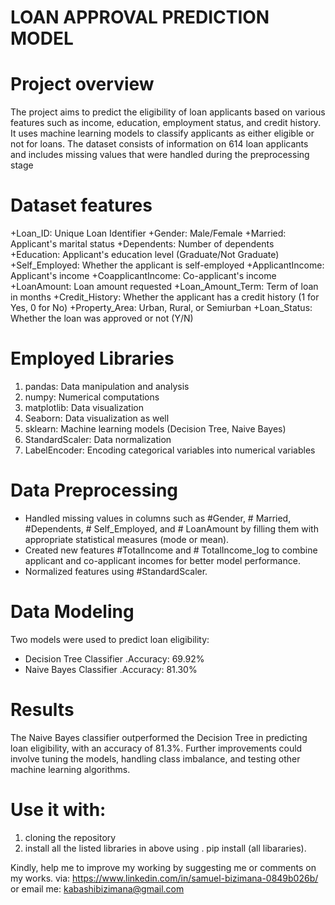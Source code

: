 # LOAN APPROVAL PREDICTION MODEL 

# Project overview
The project aims to predict the eligibility of loan applicants based on various features such as income, 
education, employment status, and credit history.
It uses machine learning models to classify applicants as either eligible or not for loans. 
The dataset consists of information on 614 loan applicants and includes missing values that were handled during the preprocessing stage

# Dataset features
+Loan_ID: Unique Loan Identifier
+Gender: Male/Female
+Married: Applicant's marital status
+Dependents: Number of dependents
+Education: Applicant's education level (Graduate/Not Graduate)
+Self_Employed: Whether the applicant is self-employed
+ApplicantIncome: Applicant's income
+CoapplicantIncome: Co-applicant's income
+LoanAmount: Loan amount requested
+Loan_Amount_Term: Term of loan in months
+Credit_History: Whether the applicant has a credit history (1 for Yes, 0 for No)
+Property_Area: Urban, Rural, or Semiurban
+Loan_Status: Whether the loan was approved or not (Y/N)

# Employed Libraries
1. pandas: Data manipulation and analysis
2. numpy: Numerical computations
3. matplotlib: Data visualization
4. Seaborn: Data visualization as well
5. sklearn: Machine learning models (Decision Tree, Naive Bayes)
6. StandardScaler: Data normalization
7. LabelEncoder: Encoding categorical variables into numerical variables
# Data Preprocessing
  - Handled missing values in columns such as #Gender, # Married, #Dependents, # Self_Employed, and # LoanAmount by filling them with appropriate statistical measures (mode or mean).
  - Created new features #TotalIncome and # TotalIncome_log to combine applicant and co-applicant incomes for better model performance.
  - Normalized features using #StandardScaler.

# Data Modeling
Two models were used to predict loan eligibility:

- Decision Tree Classifier
      .Accuracy: 69.92%
 - Naive Bayes Classifier
      .Accuracy: 81.30%

# Results
The Naive Bayes classifier outperformed the Decision Tree in predicting loan eligibility, with an accuracy of 81.3%. 
Further improvements could involve tuning the models, handling class imbalance, 
and testing other machine learning algorithms.

# Use it with:
1. cloning the repository
2. install all the listed libraries in above using
    . pip install (all libararies).

Kindly, help me to improve my working by suggesting me or comments on my works. via: https://www.linkedin.com/in/samuel-bizimana-0849b026b/ or email me: kabashibizimana@gmail.com
   
